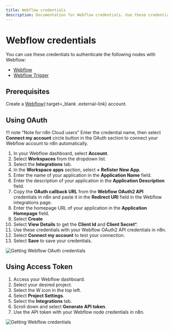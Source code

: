 ```yaml
---
title: Webflow credentials
description: Documentation for Webflow credentials. Use these credentials to authenticate Webflow in n8n, a workflow automation platform.
---
```


# Webflow credentials

You can use these credentials to authenticate the following nodes with Webflow:

- [Webflow](/integrations/builtin/app-nodes/n8n-nodes-base.webflow/)
- [Webflow Trigger](/integrations/builtin/trigger-nodes/n8n-nodes-base.webflowtrigger/)

## Prerequisites

Create a [Webflow](https://webflow.com/){:target=_blank .external-link} account.

## Using OAuth

!!! note "Note for n8n Cloud users"
    Enter the credential name, then select **Connect my account** circle button in the OAuth section to connect your Webflow account to n8n automatically.


1. In your Webflow dashboard, select **Account**.
1. Select **Workspaces** from the dropdown list.
1. Select the **Integrations** tab.
1. In the **Workspace apps** section, select **+ Refister New App**.
1. Enter the name of your application in the **Application Name** field.
1. Enter the description of your application in the **Application Description** field.
1. Copy the **OAuth callback URL** from the **Webflow OAuth2 API** credentials in n8n and paste it in the **Redirect URI** field in the Webflow integrations page.
1. Enter the homepage URL of your application in the **Application Homepage** field.
1. Select **Create**
1. Select **View Details** to get the **Client Id** and **Client Secret***.
1. Use these credentials with your Webflow OAuth2 API credentials in n8n.
1. Select **Connect my account** to test your connection.
1. Select **Save** to save your credentials.

![Getting Webflow OAuth credentials](/_images/integrations/builtin/credentials/webflow/using-oauth.gif)

## Using Access Token

1. Access your Webflow dashboard.
2. Select your desired project.
3. Select the W icon in the top left.
4. Select **Project Settings**.
5. Select the **Integrations** tab.
6. Scroll down and select **Generate API token**.
7. Use the API token with your Webflow node credentials in n8n.

![Getting Webflow credentials](/_images/integrations/builtin/credentials/webflow/using-access-token.gif)

